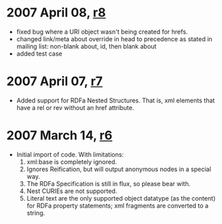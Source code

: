 # 2007 April 08, [r8](https://code.google.com/p/ruby-rdfa/source/detail?r=8) #
  * fixed bug where a URI object wasn't being created for hrefs.
  * changed link/meta about override in head to precedence as stated in mailing list: non-blank about, id, then blank about
  * added test case

# 2007 April 07, [r7](https://code.google.com/p/ruby-rdfa/source/detail?r=7) #

  * Added support for RDFa Nested Structures. That is, xml elements that have a rel or rev without an href attribute.

# 2007 March 14, [r6](https://code.google.com/p/ruby-rdfa/source/detail?r=6) #

  * Initial import of code. With limitations:
    1. xml:base is completely ignored.
    1. Ignores Reification, but will output anonymous nodes in a special way.
    1. The RDFa Specification is still in flux, so please bear with.
    1. Nest CURIEs are not supported.
    1. Literal text are the only supported object datatype (as the content) for RDFa property statements; xml fragments are converted to a string.
